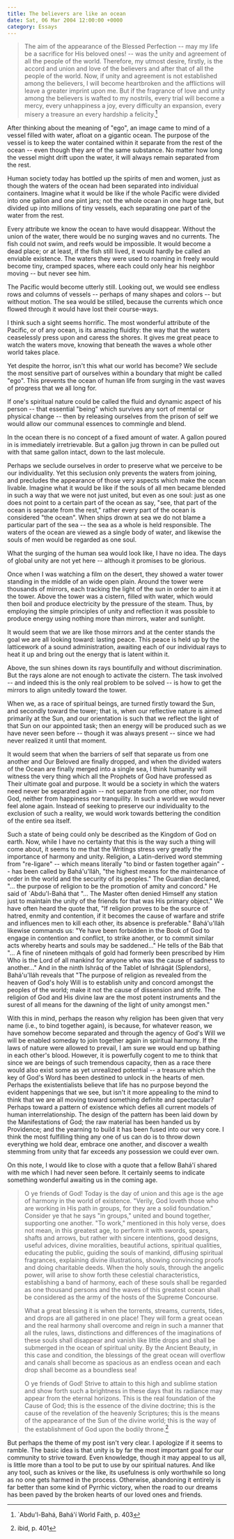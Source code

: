 ```yaml
---
title: The believers are like an ocean
date: Sat, 06 Mar 2004 12:00:00 +0000
category: Essays
---
```


> The aim of the appearance of the Blessed Perfection -- may my life be
> a sacrifice for His beloved ones! -- was the unity and agreement of
> all the people of the world.  Therefore, my utmost desire, firstly, is
> the accord and union and love of the believers and after that of all
> the people of the world.  Now, if unity and agreement is not
> established among the believers, I will become heartbroken and the
> afflictions will leave a greater imprint upon me.  But if the
> fragrance of love and unity among the believers is wafted to my
> nostrils, every trial will become a mercy, every unhappiness a joy,
> every difficulty an expansion, every misery a treasure an every
> hardship a felicity.[^1]

After thinking about the meaning of "ego", an image came to mind of a
vessel filled with water, afloat on a gigantic ocean.  The purpose of
the vessel is to keep the water contained within it separate from the
rest of the ocean -- even though they are of the same substance.  No
matter how long the vessel might drift upon the water, it will always
remain separated from the rest.

Human society today has bottled up the spirits of men and women, just as
though the waters of the ocean had been separated into individual
containers.  Imagine what it would be like if the whole Pacific were
divided into one gallon and one pint jars; not the whole ocean in one
huge tank, but divided up into millions of tiny vessels, each separating
one part of the water from the rest.

Every attribute we know the ocean to have would disappear.  Without the
union of the water, there would be no surging waves and no currents.
The fish could not swim, and reefs would be impossible.  It would become
a dead place; or at least, if the fish still lived, it would hardly be
called an enviable existence.  The waters they were used to roaming in
freely would become tiny, cramped spaces, where each could only hear his
neighbor moving -- but never see him.

The Pacific would become utterly still.  Looking out, we would see
endless rows and columns of vessels -- perhaps of many shapes and colors
-- but without motion.  The sea would be stilled, because the currents
which once flowed through it would have lost their course-ways.

I think such a sight seems horrific.  The most wonderful attribute of
the Pacific, or of any ocean, is its amazing fluidity: the way that the
waters ceaselessly press upon and caress the shores.  It gives me great
peace to watch the waters move, knowing that beneath the waves a whole
other world takes place.

Yet despite the horror, isn't this what our world has become?  We
seclude the most sensitive part of ourselves within a boundary that
might be called "ego".  This prevents the ocean of human life from
surging in the vast waves of progress that we all long for.

If one's spiritual nature could be called the fluid and dynamic aspect
of his person -- that essential "being" which survives any sort of
mental or physical change -- then by releasing ourselves from the prison
of self we would allow our communal essences to commingle and blend.

In the ocean there is no concept of a fixed amount of water.  A gallon
poured in is immediately irretrievable.  But a gallon jug thrown in can
be pulled out with that same gallon intact, down to the last molecule.

Perhaps we seclude ourselves in order to preserve what we perceive to be
our individuality.  Yet this seclusion only prevents the waters from
joining, and precludes the appearance of those very aspects which make
the ocean livable.  Imagine what it would be like if the souls of all
men became blended in such a way that we were not just united, but even
as one soul: just as one does not point to a certain part of the ocean
as say, "see, that part of the ocean is separate from the rest," rather
every part of the ocean is considered "the ocean".  When ships drown at
sea we do not blame a particular part of the sea -- the sea as a whole
is held responsible.  The waters of the ocean are viewed as a single
body of water, and likewise the souls of men would be regarded as one
soul.

What the surging of the human sea would look like, I have no idea.  The
days of global unity are not yet here -- although it promises to be
glorious.

Once when I was watching a film on the desert, they showed a water tower
standing in the middle of an wide open plain.  Around the tower were
thousands of mirrors, each tracking the light of the sun in order to aim
it at the tower.  Above the tower was a cistern, filled with water,
which would then boil and produce electricity by the pressure of the
steam.  Thus, by employing the simple principles of unity and reflection
it was possible to produce energy using nothing more than mirrors, water
and sunlight.

It would seem that we are like those mirrors and at the center stands
the goal we are all looking toward: lasting peace.  This peace is held
up by the latticework of a sound administration, awaiting each of our
individual rays to heat it up and bring out the energy that is latent
within it.

Above, the sun shines down its rays bountifully and without
discrimination.  But the rays alone are not enough to activate the
cistern.  The task involved -- and indeed this is the only real problem
to be solved -- is how to get the mirrors to align unitedly toward the
tower.

When we, as a race of spiritual beings, are turned firstly toward the
Sun, and secondly toward the tower; that is, when our reflective nature
is aimed primarily at the Sun, and our orientation is such that we
reflect the light of that Sun on our appointed task; then an energy will
be produced such as we have never seen before -- though it was always
present -- since we had never realized it until that moment.

It would seem that when the barriers of self that separate us from one
another and Our Beloved are finally dropped, and when the divided waters
of the Ocean are finally merged into a single sea, I think humanity will
witness the very thing which all the Prophets of God have professed as
Their ultimate goal and purpose.  It would be a society in which the
waters need never be separated again -- not separate from one other, nor
from God, neither from happiness nor tranquility.  In such a world we
would never feel alone again.  Instead of seeking to preserve our
individuality to the exclusion of such a reality, we would work towards
bettering the condition of the entire sea itself.

Such a state of being could only be described as the Kingdom of God on
earth.  Now, while I have no certainty that this is the way such a thing
will come about, it seems to me that the Writings stress very greatly
the importance of harmony and unity.  Religion, a Latin-derived word
stemming from "re-ligare" -- which means literally "to bind or fasten
together again" -- has been called by Bahá'u'lláh, "the highest means
for the maintenance of order in the world and the security of its
peoples."  The Guardian declared, "... the purpose of religion to be the
promotion of amity and concord."  He said of `Abdu'l-Bahá that "... The
Master often denied Himself any station just to maintain the unity of
the friends for that was His primary object."  We have often heard the
quote that, "If religion proves to be the source of hatred, enmity and
contention, if it becomes the cause of warfare and strife and influences
men to kill each other, its absence is preferable."  Bahá'u'lláh
likewise commands us: "Ye have been forbidden in the Book of God to
engage in contention and conflict, to strike another, or to commit
similar acts whereby hearts and souls may be saddened..." He tells of
the Báb that "... A fine of nineteen mithqals of gold had formerly been
prescribed by Him Who is the Lord of all mankind for anyone who was the
cause of sadness to another..." And in the ninth Ishráq of the Tablet of
Ishráqát (Splendors), Bahá'u'lláh reveals that "The purpose of religion
as revealed from the heaven of God's holy Will is to establish unity and
concord amongst the peoples of the world; make it not the cause of
dissension and strife.  The religion of God and His divine law are the
most potent instruments and the surest of all means for the dawning of
the light of unity amongst men."

With this in mind, perhaps the reason why religion has been given that
very name (i.e., to bind together again), is because, for whatever
reason, we have somehow become separated and through the agency of God's
Will we will be enabled someday to join together again in spiritual
harmony.  If the laws of nature were allowed to prevail, I am sure we
would end up bathing in each other's blood.  However, it is powerfully
cogent to me to think that since we are beings of such tremendous
capacity, then as a race there would also exist some as yet unrealized
potential -- a treasure which the key of God's Word has been destined to
unlock in the hearts of men.  Perhaps the existentialists believe that
life has no purpose beyond the evident happenings that we see, but isn't
it more appealing to the mind to think that we are all moving toward
something definite and spectacular?  Perhaps toward a pattern of
existence which defies all current models of human interrelationship.
The design of the pattern has been laid down by the Manifestations of
God; the raw material has been handed us by Providence; and the yearning
to build it has been fused into our very core.  I think the most
fulfilling thing any one of us can do is to throw down everything we
hold dear, embrace one another, and discover a wealth stemming from
unity that far exceeds any possession we could ever own.

On this note, I would like to close with a quote that a fellow Bahá'í
shared with me which I had never seen before.  It certainly seems to
indicate something wonderful awaiting us in the coming age.

> O ye friends of God!  Today is the day of union and this age is the
> age of harmony in the world of existence.  "Verily, God loveth those
> who are working in His path in groups, for they are a solid
> foundation."  Consider ye that he says "in groups," united and bound
> together, supporting one another.  "To work," mentioned in this holy
> verse, does not mean, in this greatest age, to perform it with swords,
> spears, shafts and arrows, but rather with sincere intentions, good
> designs, useful advices, divine moralities, beautiful actions,
> spiritual qualities, educating the public, guiding the souls of
> mankind, diffusing spiritual fragrances, explaining divine
> illustrations, showing convincing proofs and doing charitable deeds.
> When the holy souls, through the angelic power, will arise to show
> forth these celestial characteristics, establishing a band of harmony,
> each of these souls shall be regarded as one thousand persons and the
> waves of this greatest ocean shall be considered as the army of the
> hosts of the Supreme Concourse.
> 
> What a great blessing it is when the torrents, streams, currents,
> tides, and drops are all gathered in one place!  They will form a
> great ocean and the real harmony shall overcome and reign in such a
> manner that all the rules, laws, distinctions and differences of the
> imaginations of these souls shall disappear and vanish like little
> drops and shall be submerged in the ocean of spiritual unity.  By the
> Ancient Beauty, in this case and condition, the blessings of the great
> ocean will overflow and canals shall become as spacious as an endless
> ocean and each drop shall become as a boundless sea!
> 
> O ye friends of God!  Strive to attain to this high and sublime
> station and show forth such a brightness in these days that its
> radiance may appear from the eternal horizons.  This is the real
> foundation of the Cause of God; this is the essence of the divine
> doctrine; this is the cause of the revelation of the heavenly
> Scriptures; this is the means of the appearance of the Sun of the
> divine world; this is the way of the establishment of God upon the
> bodily throne.[^2]

But perhaps the theme of my post isn't very clear.  I apologize if it
seems to ramble.  The basic idea is that unity is by far the most
important goal for our community to strive toward.  Even knowledge,
though it may appeal to us all, is little more than a tool to be put to
use by our spiritual natures.  And like any tool, such as knives or the
like, its usefulness is only worthwhile so long as no one gets harmed in
the process.  Otherwise, abandoning it entirely is far better than some
kind of Pyrrhic victory, when the road to our dreams has been paved by
the broken hearts of our loved ones and friends.

[^1]:   `Abdu'l-Bahá, Bahá'í World Faith, p. 403

[^2]:   ibid, p. 401



